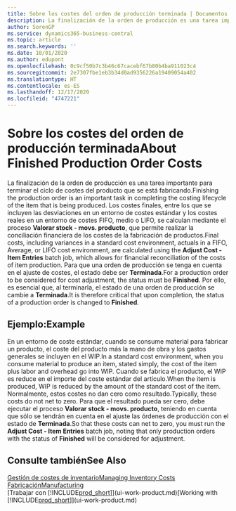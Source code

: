 ```yaml
---
title: Sobre los costes del orden de producción terminada | Documentos de Microsoft
description: La finalización de la orden de producción es una tarea importante para terminar el ciclo de costes del producto que se está fabricando. Los costes finales, incluidas las desviaciones en un entorno de costes estándar, costes reales en un entorno de costes FIFO, medio o LIFO, se calculan mediante el proceso de trabajo por lotes Costes ajustados - movimientos de productos.
author: SorenGP
ms.service: dynamics365-business-central
ms.topic: article
ms.search.keywords: ''
ms.date: 10/01/2020
ms.author: edupont
ms.openlocfilehash: 0c9cf50b7c3b46c67cacebf67b80b4ba911023c4
ms.sourcegitcommit: 2e7307fbe1eb3b34d0ad9356226a19409054a402
ms.translationtype: HT
ms.contentlocale: es-ES
ms.lasthandoff: 12/17/2020
ms.locfileid: "4747221"
---
```

# <a name="about-finished-production-order-costs"></a><span data-ttu-id="692fd-104">Sobre los costes del orden de producción terminada</span><span class="sxs-lookup"><span data-stu-id="692fd-104">About Finished Production Order Costs</span></span>
<span data-ttu-id="692fd-105">La finalización de la orden de producción es una tarea importante para terminar el ciclo de costes del producto que se está fabricando.</span><span class="sxs-lookup"><span data-stu-id="692fd-105">Finishing the production order is an important task in completing the costing lifecycle of the item that is being produced.</span></span> <span data-ttu-id="692fd-106">Los costes finales, entre los que se incluyen las desviaciones en un entorno de costes estándar y los costes reales en un entorno de costes FIFO, medio o LIFO, se calculan mediante el proceso **Valorar stock - movs. producto**, que permite realizar la conciliación financiera de los costes de la fabricación de productos.</span><span class="sxs-lookup"><span data-stu-id="692fd-106">Final costs, including variances in a standard cost environment, actuals in a FIFO, Average, or LIFO cost environment, are calculated using the **Adjust Cost - Item Entries** batch job, which allows for financial reconciliation of the costs of item production.</span></span> <span data-ttu-id="692fd-107">Para que una orden de producción se tenga en cuenta en el ajuste de costes, el estado debe ser **Terminada**.</span><span class="sxs-lookup"><span data-stu-id="692fd-107">For a production order to be considered for cost adjustment, the status must be **Finished**.</span></span> <span data-ttu-id="692fd-108">Por ello, es esencial que, al terminarla, el estado de una orden de producción se cambie a **Terminada**.</span><span class="sxs-lookup"><span data-stu-id="692fd-108">It is therefore critical that upon completion, the status of a production order is changed to **Finished**.</span></span>  

## <a name="example"></a><span data-ttu-id="692fd-109">Ejemplo:</span><span class="sxs-lookup"><span data-stu-id="692fd-109">Example</span></span>  
 <span data-ttu-id="692fd-110">En un entorno de coste estándar, cuando se consume material para fabricar un producto, el coste del producto más la mano de obra y los gastos generales se incluyen en el WIP.</span><span class="sxs-lookup"><span data-stu-id="692fd-110">In a standard cost environment, when you consume material to produce an item, stated simply, the cost of the item plus labor and overhead go into WIP.</span></span> <span data-ttu-id="692fd-111">Cuando se fabrica el producto, el WIP es reduce en el importe del coste estándar del artículo.</span><span class="sxs-lookup"><span data-stu-id="692fd-111">When the item is produced, WIP is reduced by the amount of the standard cost of the item.</span></span> <span data-ttu-id="692fd-112">Normalmente, estos costes no dan cero como resultado.</span><span class="sxs-lookup"><span data-stu-id="692fd-112">Typically, these costs do not net to zero.</span></span> <span data-ttu-id="692fd-113">Para que el resultado pueda ser cero, debe ejecutar el proceso **Valorar stock - movs. producto**, teniendo en cuenta que sólo se tendrán en cuenta en el ajuste las órdenes de producción con el estado de **Terminada**.</span><span class="sxs-lookup"><span data-stu-id="692fd-113">So that these costs can net to zero, you must run the **Adjust Cost - Item Entries** batch job, noting that only production orders with the status of **Finished** will be considered for adjustment.</span></span>  

## <a name="see-also"></a><span data-ttu-id="692fd-114">Consulte también</span><span class="sxs-lookup"><span data-stu-id="692fd-114">See Also</span></span>  
[<span data-ttu-id="692fd-115">Gestión de costes de inventario</span><span class="sxs-lookup"><span data-stu-id="692fd-115">Managing Inventory Costs</span></span>](finance-manage-inventory-costs.md)  
[<span data-ttu-id="692fd-116">Fabricación</span><span class="sxs-lookup"><span data-stu-id="692fd-116">Manufacturing</span></span>](production-manage-manufacturing.md)  
<span data-ttu-id="692fd-117">[Trabajar con [!INCLUDE[prod_short](includes/prod_short.md)]](ui-work-product.md)</span><span class="sxs-lookup"><span data-stu-id="692fd-117">[Working with [!INCLUDE[prod_short](includes/prod_short.md)]](ui-work-product.md)</span></span>

